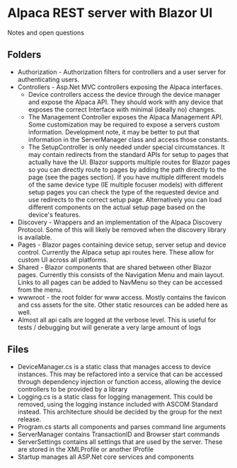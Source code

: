 # Alpaca REST server with Blazor UI
Notes and open questions

## Folders
* Authorization - Authorization filters for controllers and a user server for authenticating users.
* Controllers - Asp.Net MVC controllers exposing the Alpaca interfaces.
  *  Device controllers access the device through the device manager and expose the Alpaca API. They should work with any device that exposes the correct Interface with minimal (ideally no) changes.
  * The Management Controller exposes the Alpaca Management API. Some customization may be required to expose a servers custom information. Development note, it may be better to put that information in the ServerManager class and access those constants.
  * The SetupController is only needed under special circumstances. It may contain redirects from the standard APIs for setup to pages that actually have the UI. Blazor supports multiple routes for Blazor pages so you can directly route to pages by adding the path directly to the page (see the pages section). If you have multiple different models of the same device type (IE multiple focuser models) with different setup pages you can check the type of the requested device and use redirects to the correct setup page. Alternatively you can load different components on the actual setup page based on the device's features.
* Discovery - Wrappers and an implementation of the Alpaca Discovery Protocol. Some of this will likely be removed when the discovery library is available. 
* Pages - Blazor pages containing device setup, server setup and device control. Currently the Alpaca setup api routes here. These allow for custom UI across all platforms.
* Shared - Blazor components that are shared between other Blazor pages. Currently this consists of the Navigation Menu and main layout. Links to all pages can be added to NavMenu so they can be accessed from the menu.
* wwwroot - the root folder for www access. Mostly contains the favicon and css assets for the site. Other static resources can be added here as well.
* Almost all api calls are logged at the verbose level. This is useful for tests / debugging but will generate a very large amount of logs

## Files

* DeviceManager.cs is a static class that manages access to device instances. This may be refactored into a service that can be accessed through dependency injection or function access, allowing the device controllers to be provided by a library
* Logging.cs is a static class for logging management. This could be removed, using the logging instance included with ASCOM Standard instead. This architecture should be decided by the group for the next release.
* Program.cs starts all components and parses command line arguments
* ServerManager contains TransactionID and Browser start commands
* ServerSettings contains all settings that are used by the server. These are stored in the XMLProfile or another IProfile
* Startup manages all ASP.Net core services and components